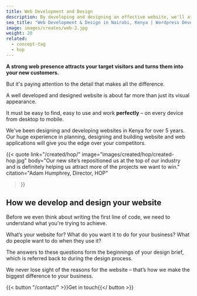 ```yaml
---
title: Web Development and Design
description: By developing and designing an effective website, we'll attract your target visitors and turn them into customers.
seo_title: "Web Development & Design in Nairobi, Kenya | Wordpress Development | OwlSec Technologies"
image: images/creates/web-2.jpg
weight: 20
related: 
  - concept-tag
  - hop
---
```


**A strong web presence attracts your target visitors and turns them into your new customers.**

But it's paying attention to the detail that makes all the difference.

A well developed and designed website is about far more than just its visual appearance.

It must be easy to find, easy to use and work **perfectly** – on every device from desktop to mobile.

We've been designing and developing websites in Kenya for over 5 years. Our huge experience in planning, designing and building website and web applications will give you the edge over your competitors.

{{< quote
	link="/created/hop/"
	image="images/created/hop/created-hop.jpg"
	body="Our new site’s repositioned us at the top of our industry and is definitely helping us attract more of the projects we want to win."
	citation="Adam Humphrey, Director, HOP"
>}}

## How we develop and design your website
Before we even think about writing the first line of code, we need to understand what you're trying to achieve.

What’s your website for? What do you want it to do for your business? What do people want to do when they use it?

The answers to these questions form the beginnings of your design brief, which is referred back to during the design process.

We never lose sight of the reasons for the website – that’s how we make the biggest difference to your business.

{{< button "/contact/" >}}Get in touch{{</ button >}}
